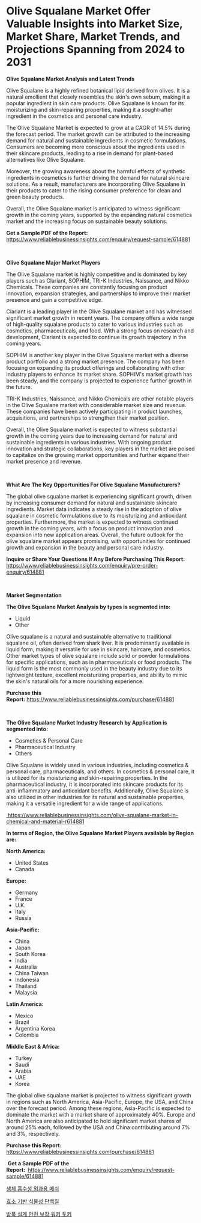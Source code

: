<p><h1>Olive Squalane Market Offer Valuable Insights into Market Size, Market Share, Market Trends, and Projections Spanning from 2024 to 2031</h1></p><p><strong>Olive Squalane Market Analysis and Latest Trends</strong></p>
<p><p>Olive Squalane is a highly refined botanical lipid derived from olives. It is a natural emollient that closely resembles the skin's own sebum, making it a popular ingredient in skin care products. Olive Squalane is known for its moisturizing and skin-repairing properties, making it a sought-after ingredient in the cosmetics and personal care industry.</p><p>The Olive Squalane Market is expected to grow at a CAGR of 14.5% during the forecast period. The market growth can be attributed to the increasing demand for natural and sustainable ingredients in cosmetic formulations. Consumers are becoming more conscious about the ingredients used in their skincare products, leading to a rise in demand for plant-based alternatives like Olive Squalane.</p><p>Moreover, the growing awareness about the harmful effects of synthetic ingredients in cosmetics is further driving the demand for natural skincare solutions. As a result, manufacturers are incorporating Olive Squalane in their products to cater to the rising consumer preference for clean and green beauty products.</p><p>Overall, the Olive Squalane market is anticipated to witness significant growth in the coming years, supported by the expanding natural cosmetics market and the increasing focus on sustainable beauty solutions.</p></p>
<p><strong>Get a Sample PDF of the Report:&nbsp;</strong> <a href="https://www.reliablebusinessinsights.com/enquiry/request-sample/614881">https://www.reliablebusinessinsights.com/enquiry/request-sample/614881</a></p>
<p>&nbsp;</p>
<p><strong>Olive Squalane Major Market Players</strong></p>
<p><p>The Olive Squalane market is highly competitive and is dominated by key players such as Clariant, SOPHIM, TRI-K Industries, Naissance, and Nikko Chemicals. These companies are constantly focusing on product innovation, expansion strategies, and partnerships to improve their market presence and gain a competitive edge.</p><p>Clariant is a leading player in the Olive Squalane market and has witnessed significant market growth in recent years. The company offers a wide range of high-quality squalane products to cater to various industries such as cosmetics, pharmaceuticals, and food. With a strong focus on research and development, Clariant is expected to continue its growth trajectory in the coming years.</p><p>SOPHIM is another key player in the Olive Squalane market with a diverse product portfolio and a strong market presence. The company has been focusing on expanding its product offerings and collaborating with other industry players to enhance its market share. SOPHIM's market growth has been steady, and the company is projected to experience further growth in the future.</p><p>TRI-K Industries, Naissance, and Nikko Chemicals are other notable players in the Olive Squalane market with considerable market size and revenue. These companies have been actively participating in product launches, acquisitions, and partnerships to strengthen their market position.</p><p>Overall, the Olive Squalane market is expected to witness substantial growth in the coming years due to increasing demand for natural and sustainable ingredients in various industries. With ongoing product innovation and strategic collaborations, key players in the market are poised to capitalize on the growing market opportunities and further expand their market presence and revenue.</p></p>
<p>&nbsp;</p>
<p><strong>What Are The Key Opportunities For Olive Squalane Manufacturers?</strong></p>
<p><p>The global olive squalane market is experiencing significant growth, driven by increasing consumer demand for natural and sustainable skincare ingredients. Market data indicates a steady rise in the adoption of olive squalane in cosmetic formulations due to its moisturizing and antioxidant properties. Furthermore, the market is expected to witness continued growth in the coming years, with a focus on product innovation and expansion into new application areas. Overall, the future outlook for the olive squalane market appears promising, with opportunities for continued growth and expansion in the beauty and personal care industry.</p></p>
<p><strong>Inquire or Share Your Questions If Any Before Purchasing This Report:</strong> <a href="https://www.reliablebusinessinsights.com/enquiry/pre-order-enquiry/614881">https://www.reliablebusinessinsights.com/enquiry/pre-order-enquiry/614881</a></p>
<p>&nbsp;</p>
<p><strong>Market Segmentation</strong></p>
<p><strong>The Olive Squalane Market Analysis by types is segmented into:</strong></p>
<p><ul><li>Liquid</li><li>Other</li></ul></p>
<p><p>Olive squalane is a natural and sustainable alternative to traditional squalane oil, often derived from shark liver. It is predominantly available in liquid form, making it versatile for use in skincare, haircare, and cosmetics. Other market types of olive squalane include solid or powder formulations for specific applications, such as in pharmaceuticals or food products. The liquid form is the most commonly used in the beauty industry due to its lightweight texture, excellent moisturizing properties, and ability to mimic the skin's natural oils for a more nourishing experience.</p></p>
<p><strong>Purchase this Report:&nbsp;</strong><a href="https://www.reliablebusinessinsights.com/purchase/614881">https://www.reliablebusinessinsights.com/purchase/614881</a></p>
<p>&nbsp;</p>
<p><strong>The Olive Squalane Market Industry Research by Application is segmented into:</strong></p>
<p><ul><li>Cosmetics & Personal Care</li><li>Pharmaceutical Industry</li><li>Others</li></ul></p>
<p><p>Olive Squalane is widely used in various industries, including cosmetics & personal care, pharmaceuticals, and others. In cosmetics & personal care, it is utilized for its moisturizing and skin-repairing properties. In the pharmaceutical industry, it is incorporated into skincare products for its anti-inflammatory and antioxidant benefits. Additionally, Olive Squalane is also utilized in other industries for its natural and sustainable properties, making it a versatile ingredient for a wide range of applications.</p></p>
<p><a href="https://www.reliablebusinessinsights.com/olive-squalane-market-in-chemical-and-material-r614881">&nbsp;https://www.reliablebusinessinsights.com/olive-squalane-market-in-chemical-and-material-r614881</a></p>
<p><strong>In terms of Region, the Olive Squalane Market Players available by Region are:</strong></p>
<p>
    <p> <strong> North America: </strong>
        <ul>
            <li>United States</li>
            <li>Canada</li>
        </ul>
        </p> 
    <p> <strong> Europe: </strong>
        <ul>
            <li>Germany</li>
            <li>France</li>
            <li>U.K.</li>
            <li>Italy</li>
            <li>Russia</li>
        </ul>
        </p> 
    <p> <strong> Asia-Pacific: </strong>
        <ul>
            <li>China</li>
            <li>Japan</li>
            <li>South Korea</li>
            <li>India</li>
            <li>Australia</li>
            <li>China Taiwan</li>
            <li>Indonesia</li>
            <li>Thailand</li>
            <li>Malaysia</li>
        </ul>
        </p> 
    <p> <strong> Latin America: </strong>
        <ul>
            <li>Mexico</li>
            <li>Brazil</li>
            <li>Argentina Korea</li>
            <li>Colombia</li>
        </ul>
        </p> 
    <p> <strong> Middle East & Africa: </strong>
        <ul>
            <li>Turkey</li>
            <li>Saudi</li>
            <li>Arabia</li>
            <li>UAE</li>
            <li>Korea</li>
        </ul>
    </p>
    </p>
<p><p>The global olive squalane market is projected to witness significant growth in regions such as North America, Asia-Pacific, Europe, the USA, and China over the forecast period. Among these regions, Asia-Pacific is expected to dominate the market with a market share of approximately 40%. Europe and North America are also anticipated to hold significant market shares of around 25% each, followed by the USA and China contributing around 7% and 3%, respectively.</p></p>
<p><strong>Purchase this Report: </strong><a href="https://www.reliablebusinessinsights.com/purchase/614881">https://www.reliablebusinessinsights.com/purchase/614881</a></p>
<p>&nbsp;<strong>Get a Sample PDF of the Report:&nbsp;&nbsp;</strong><a href="https://www.reliablebusinessinsights.com/enquiry/request-sample/614881">https://www.reliablebusinessinsights.com/enquiry/request-sample/614881</a></p>
<p><strong></strong></p>
<p><p><a href="https://github.com/Elenrrera7685/Market-Research-Report-List-2/blob/main/681604892297.md">생체 흡수성 외과용 메쉬</a></p><p><a href="https://github.com/vsn7qpua81q/Market-Research-Report-List-2/blob/main/309540492296.md">효소 기반 식물성 단백질</a></p><p><a href="https://github.com/trmesnao7959541/Market-Research-Report-List-2/blob/main/458492592295.md">방폭 설계 안전 보장 워키 토키</a></p></p>